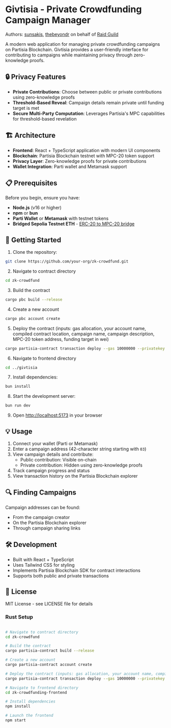 # Givtisia - Private Crowdfunding Campaign Manager

Authors: [sunsakis](https://github.com/sunsakis), [thebeyondr](https://github.com/thebeyondr) on behalf of [Raid Guild](https://www.raidguild.org/)

A modern web application for managing private crowdfunding campaigns on Partisia Blockchain. Givtisia provides a user-friendly interface for contributing to campaigns while maintaining privacy through zero-knowledge proofs.

## 🔒 Privacy Features

- **Private Contributions**: Choose between public or private contributions using zero-knowledge proofs
- **Threshold-Based Reveal**: Campaign details remain private until funding target is met
- **Secure Multi-Party Computation**: Leverages Partisia's MPC capabilities for threshold-based revelation

## 🏗️ Architecture

- **Frontend**: React + TypeScript application with modern UI components
- **Blockchain**: Partisia Blockchain testnet with MPC-20 token support
- **Privacy Layer**: Zero-knowledge proofs for private contributions
- **Wallet Integration**: Parti wallet and Metamask support

## 📋 Prerequisites

Before you begin, ensure you have:

- **Node.js** (v16 or higher)
- **npm** or **bun**
- **Parti Wallet** or **Metamask** with testnet tokens
- **Bridged Sepolia Testnet ETH** - [ERC-20 to MPC-20 bridge](https://browser.partisiablockchain.com/bridge)

## 🚀 Getting Started

1. Clone the repository:

```bash
git clone https://github.com/your-org/zk-crowdfund.git
```

2. Navigate to contract directory

```bash
cd zk-crowdfund
```

3. Build the contract

```bash
cargo pbc build --release
```

4. Create a new account

```bash
cargo pbc account create
```

5. Deploy the contract (inputs: gas allocation, your account name, compiled contract location, campaign name, campaign description, MPC-20 token address, funding target in wei)

```bash
cargo partisia-contract transaction deploy --gas 10000000 --privatekey YOUR_ACCOUNT_NAME.pk target/wasm32-unknown-unknown/release/zk_crowdfunding.pbc "YOUR CAMPAIGN NAME" "your campaign description" "0117f2ccfcb0c56ce5b2ad440e879711a5ac8b64a6" 10
```

6. Navigate to frontend directory

```bash
cd ../givtisia
```

7. Install dependencies:

```bash
bun install
```

8. Start the development server:

```bash
bun run dev
```

9. Open [http://localhost:5173](http://localhost:5173) in your browser

## 💡 Usage

1. Connect your wallet (Parti or Metamask)
2. Enter a campaign address (42-character string starting with `03`)
3. View campaign details and contribute:
   - Public contribution: Visible on-chain
   - Private contribution: Hidden using zero-knowledge proofs
4. Track campaign progress and status
5. View transaction history on the Partisia Blockchain explorer

## 🔍 Finding Campaigns

Campaign addresses can be found:

- From the campaign creator
- On the Partisia Blockchain explorer
- Through campaign sharing links

## 🛠️ Development

- Built with React + TypeScript
- Uses Tailwind CSS for styling
- Implements Partisia Blockchain SDK for contract interactions
- Supports both public and private transactions

## 📝 License

MIT License - see LICENSE file for details

### Rust Setup

```bash

# Navigate to contract directory
cd zk-crowdfund

# Build the contract
cargo partisia-contract build --release

# Create a new account
cargo partisia-contract account create

# Deploy the contract (inputs: gas allocation, your account name, compiled contract location, campaign name, campaign description, MPC-20 token address, funding target in wei)
cargo partisia-contract transaction deploy --gas 10000000 --privatekey YOUR_ACCOUNT_NAME.pk target/wasm32-unknown-unknown/release/zk_crowdfunding.pbc "YOUR CAMPAIGN NAME" "your campaign description" "0117f2ccfcb0c56ce5b2ad440e879711a5ac8b64a6" 10

# Navigate to frontend directory
cd zk-crowdfunding-frontend

# Install dependencies
npm install

# Launch the frontend
npm start

